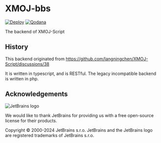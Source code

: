 # XMOJ-bbs
[![Deploy](https://github.com/XMOJ-Script-dev/XMOJ-bbs/actions/workflows/main.yml/badge.svg)](https://github.com/XMOJ-Script-dev/XMOJ-bbs/actions/workflows/main.yml)
[![Qodana](https://github.com/XMOJ-Script-dev/XMOJ-bbs/actions/workflows/qodana_code_quality.yml/badge.svg)](https://github.com/XMOJ-Script-dev/XMOJ-bbs/actions/workflows/qodana_code_quality.yml)

The backend of XMOJ-Script


## History

This backend originated from https://github.com/langningchen/XMOJ-Script/discussions/38

It is written in typescript, and is RESTful.
The legacy incompatible backend is written in php.

## Acknowledgements

![JetBrains logo](https://resources.jetbrains.com/storage/products/company/brand/logos/jetbrains.svg)

We would like to thank JetBrains for providing us with a free open-source license for their products.

Copyright © 2000-2024 JetBrains s.r.o. JetBrains and the JetBrains logo are registered trademarks of JetBrains s.r.o.